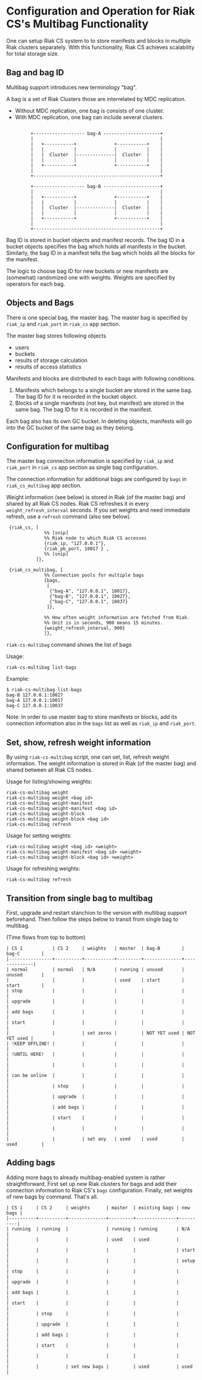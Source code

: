 # Configuration and Operation for Riak CS's Multibag Functionality

One can setup Riak CS system to to store manifests and blocks in
multiple Riak clusters separately. With this functionality, Riak CS
achieves scalability for total storage size.

## Bag and bag ID

Multibag support introduces new terminology "bag".

A bag is a set of Riak Clusters those are interrelated by MDC replication.
- Without MDC replication, one bag is consists of one cluster.
- With MDC replication, one bag can include several clusters.

```

         +------------------- bag-A ---------------------+
         |                                               |
         |   +-----------+              +-----------+    |
         |   |           |              |           |    |
         |   |  Cluster  |--------------|  Cluster  |    |
         |   |           |              |           |    |
         |   +-----------+              +-----------+    |
         |                                               |
         +-----------------------------------------------+

         +------------------- bag-B ---------------------+
         |                                               |
         |   +-----------+              +-----------+    |
         |   |           |              |           |    |
         |   |  Cluster  |--------------|  Cluster  |    |
         |   |           |              |           |    |
         |   +-----------+              +-----------+    |
         |                                               |
         +-----------------------------------------------+

```

Bag ID is stored in bucket objects and manifest records.
The bag ID in a bucket objects specifies the bag which holds all manifests
in the bucket. Similarly, the bag ID in a manifest tells the bag which holds
all the blocks for the manifest.

The logic to choose bag ID for new buckets or new manifests are (somewhat)
randomized one with weights.
Weights are specified by operators for each bag.

## Objects and Bags

There is one special bag, the master bag.
The master bag is specified by `riak_ip` and `riak_port` in `riak_cs`
app section.

The master bag stores following objects
- users
- buckets
- results of storage calculation
- results of access statistics

Manifests and blocks are distributed to each bags with following
conditions.

1. Manifests which belongs to a single bucket are stored in
   the same bag. The bag ID for it is recorded in the bucket object.
2. Blocks of a single manifests (not key, but manifest) are
   stored in the same bag. The bag ID for it is recorded in the
   manifest.

Each bag also has its own GC bucket. In deleting objects, manifests
will go into the GC bucket of the same bag as they belong.

## Configuration for multibag

The master bag connection information is specified by `riak_ip` and
`riak_port` in `riak_cs` app section as single bag configuration.

The connection information for additional bags are configured by
`bags` in `riak_cs_multibag` app section.

Weight information (see below) is stored in Riak (of the master bag)
and shared by all Riak CS nodes. Riak CS refreshes it in every
`weight_refresh_interval` seconds.
If you set weights and need immediate refresh, use a `refresh` command
(also see below).

```
 {riak_cs, [
              %% [snip]
              %% Riak node to which Riak CS accesses
              {riak_ip, "127.0.0.1"},
              {riak_pb_port, 10017 } ,
              %% [snip]
           ]},

 {riak_cs_multibag, [
              %% Connection pools for multiple bags
              {bags,
               [
                {"bag-A", "127.0.0.1", 10017},
                {"bag-B", "127.0.0.1", 10027},
                {"bag-C", "127.0.0.1", 10037}
               ]},

              %% How often weight information are fetched from Riak.
              %% Unit is in seconds, 900 means 15 minutes.
              {weight_refresh_interval, 900}
              ]},
```

`riak-cs-multibag` command shows the list of bags

Usage:
```
riak-cs-multibag list-bags
```

Example:

```
$ riak-cs-multibag list-bags
bag-B 127.0.0.1:10027
bag-A 127.0.0.1:10017
bag-C 127.0.0.1:10037
```

Note: In order to use master bag to store manifests or blocks, add its
connection information also in the `bags` list as well as `riak_ip` and
`riak_port`.

## Set, show, refresh weight information

By using `riak-cs-multibag` script, one can set, list, refresh weight information.
The weight information is stored in Riak (of the master bag) and shared between
all Riak CS nodes.

Usage for listing/showing weights:
```
riak-cs-multibag weight
riak-cs-multibag weight <bag id>
riak-cs-multibag weight-manifest
riak-cs-multibag weight-manifest <bag id>
riak-cs-multibag weight-block
riak-cs-multibag weight-block <bag id>
riak-cs-multibag refresh
```

Usage for setting weights:
```
riak-cs-multibag weight <bag id> <weight>
riak-cs-multibag weight-manifest <bag id> <weight>
riak-cs-multibag weight-block <bag id> <weight>
```

Usage for refreshing weights:
```
riak-cs-multibag refresh
```


## Transition from single bag to multibag

First, upgrade and restart stanchion to the version with multibag support
beforehand.
Then follow the steps below to transit from single bag to multibag.

(Time flows from top to bottom)

```
| CS 1           | CS 2     | weights   | master  | bag-B        | bag-C        |
|----------------+----------+-----------+---------+--------------+--------------|
| normal         | normal   | N/A       | running | unused       | unused       |
|                |          |           | used    | start        | start        |
| stop           |          |           |         |              |              |
| upgrade        |          |           |         |              |              |
| add bags       |          |           |         |              |              |
| start          |          |           |         |              |              |
|                |          | set zeros |         | NOT YET used | NOT YET used |
| !KEEP OFFLINE! |          |           |         |              |              |
| !UNTIL HERE!   |          |           |         |              |              |
|                |          |           |         |              |              |
| can be online  |          |           |         |              |              |
|                | stop     |           |         |              |              |
|                | upgrade  |           |         |              |              |
|                | add bags |           |         |              |              |
|                | start    |           |         |              |              |
|                |          |           |         |              |              |
|                |          | set any   | used    | used         | used         |
```

## Adding bags

Adding more bags to already multibag-enabled system is rather straightforward.
First set up new Riak clusters for bags and add their connection information
to Riak CS's `bags` configuration.
Finally, set weights of new bags by command. That's all.

```
| CS 1     | CS 2     | weights      | master  | existing bags | new bags |
|----------+----------+--------------+---------+---------------+----------|
| running  | running  |              | running | running       | N/A      |
|          |          |              | used    | used          |          |
|          |          |              |         |               | start    |
|          |          |              |         |               | setup    |
| stop     |          |              |         |               |          |
| upgrade  |          |              |         |               |          |
| add bags |          |              |         |               |          |
| start    |          |              |         |               |          |
|          | stop     |              |         |               |          |
|          | upgrade  |              |         |               |          |
|          | add bags |              |         |               |          |
|          | start    |              |         |               |          |
|          |          |              |         |               |          |
|          |          | set new bags |         | used          | used     |
```
